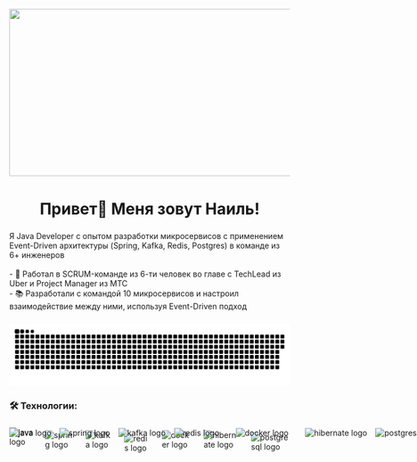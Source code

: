 <br clear="both">

<div align="center">
  <img height="300" width="600" src="https://user-images.githubusercontent.com/74038190/225813708-98b745f2-7d22-48cf-9150-083f1b00d6c9.gif"  />
</div>

###

<h1 align="center">Привет👋 Меня зовут Наиль!</h1>


###

<p align="left">Я Java Developer с опытом разработки микросервисов с применением Event-Driven архитектуры (Spring, Kafka, Redis, Postgres) в команде из 6+ инженеров<br><br>- 🔭 Работал в SCRUM-команде из 6-ти человек во главе с TechLead из Uber и Project Manager из МТС<br>- 📚 Разработали с командой 10 микросервисов и настроил взаимодействие между ними, используя Event-Driven подход</p>

###

<p align="center">
 <img width="600" src="assets/github-snake.svg" alt="snake"/>
</p>

###

<h3 align="left">🛠 Технологии:</h3>

###

<div style="position:absolute; width:100%; height:100%">
  <img src="https://cdn.jsdelivr.net/gh/devicons/devicon/icons/java/java-original-wordmark.svg" height="88" alt="java logo" style="margin-right: 11px; vertical-align: middle;" />
  <img src="https://cdn.jsdelivr.net/gh/devicons/devicon/icons/spring/spring-original-wordmark.svg" height="77" alt="spring logo" style="margin-right: 11px; vertical-align: middle;" />
  <img src="https://cdn.jsdelivr.net/gh/devicons/devicon/icons/apache/apache-original.svg" height="77" alt="kafka logo" style="margin-right: 11px; vertical-align: middle;" />
  <img src="https://cdn.jsdelivr.net/gh/devicons/devicon/icons/redis/redis-original-wordmark.svg" height="66" alt="redis logo" style="margin-right: 26px; vertical-align: middle;" />
  <img src="https://cdn.jsdelivr.net/gh/devicons/devicon/icons/docker/docker-original-wordmark.svg" height="77" alt="docker logo" style="margin-right: 26px; vertical-align: middle;" />
  <img src="https://cdn.jsdelivr.net/gh/devicons/devicon/icons/hibernate/hibernate-original-wordmark.svg" height="77" alt="hibernate logo" style="margin-right: 11px; vertical-align: middle;" />
  <img src="https://cdn.jsdelivr.net/gh/devicons/devicon/icons/postgresql/postgresql-original.svg" height="70" alt="postgresql logo" style="margin-right: 11px; vertical-align: middle;" />
</div>

<div style="display: flex; justify-content: center; align-items: center; gap: 20px;">
  <img src="https://cdn.jsdelivr.net/gh/devicons/devicon/icons/java/java-original-wordmark.svg" height="88" alt="java logo" />
  <img src="https://cdn.jsdelivr.net/gh/devicons/devicon/icons/spring/spring-original-wordmark.svg" height="77" alt="spring logo" />
  <img src="https://cdn.jsdelivr.net/gh/devicons/devicon/icons/apache/apache-original.svg" height="77" alt="kafka logo" />
  <img src="https://cdn.jsdelivr.net/gh/devicons/devicon/icons/redis/redis-original-wordmark.svg" height="66" alt="redis logo" />
  <img src="https://cdn.jsdelivr.net/gh/devicons/devicon/icons/docker/docker-original-wordmark.svg" height="77" alt="docker logo" />
  <img src="https://cdn.jsdelivr.net/gh/devicons/devicon/icons/hibernate/hibernate-original-wordmark.svg" height="77" alt="hibernate logo" />
  <img src="https://cdn.jsdelivr.net/gh/devicons/devicon/icons/postgresql/postgresql-original.svg" height="70" alt="postgresql logo" />
</div>

###

